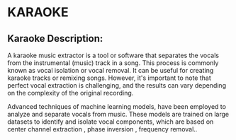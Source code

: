 # KARAOKE

## Karaoke Description:

A karaoke music extractor is a tool or software that separates the vocals from the instrumental (music) track in a song. This process is commonly known as vocal isolation or vocal removal. It can be useful for creating karaoke tracks or remixing songs. However, it's important to note that perfect vocal extraction is challenging, and the results can vary depending on the complexity of the original recording.

Advanced techniques of machine learning models, have been employed to analyze and separate vocals from music. These models are trained on large datasets to identify and isolate vocal components, which are based on center channel extraction , phase inversion ,  frequency removal..

